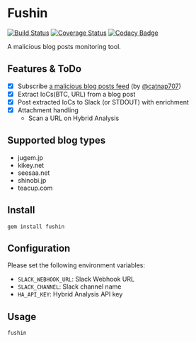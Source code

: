 # Fushin

[![Build Status](https://travis-ci.org/ninoseki/fushin.svg?branch=master)](https://travis-ci.org/ninoseki/fushin)
[![Coverage Status](https://coveralls.io/repos/github/ninoseki/fushin/badge.svg?branch=master)](https://coveralls.io/github/ninoseki/fushin?branch=master)
[![Codacy Badge](https://api.codacy.com/project/badge/Grade/91a8eb8d1fcf428294661e9d12b03283)](https://www.codacy.com/app/ninoseki/fushin)

A malicious blog posts monitoring tool.

## Features & ToDo

- [x] Subscribe [a malicious blog posts feed](https://www.inoreader.com/stream/user/1006141524/tag/%E4%B8%8D%E5%AF%A9%E3%83%A1%E3%83%BC%E3%83%AB) (by [@catnap707](https://twitter.com/catnap707))
- [x] Extract IoCs(BTC, URL) from a blog post
- [x] Post extracted IoCs to Slack (or STDOUT) with enrichment
- [x] Attachment handling
  - Scan a URL on Hybrid Analysis

## Supported blog types

- jugem.jp
- kikey.net
- seesaa.net
- shinobi.jp
- teacup.com

## Install

```shell
gem install fushin
```

## Configuration

Please set the following environment variables:

- `SLACK_WEBHOOK_URL`: Slack Webhook URL
- `SLACK_CHANNEL`: Slack channel name
- `HA_API_KEY`: Hybrid Analysis API key

## Usage

```shell
fushin
```
